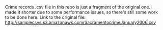 Crime records .csv file in this repo is just a fragment of the original one. I made it shorter due to some performance issues, so there's still some work to be done here.
Link to the original file: http://samplecsvs.s3.amazonaws.com/SacramentocrimeJanuary2006.csv